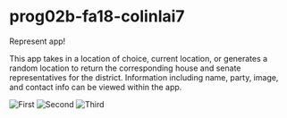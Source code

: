 # prog02b-fa18-colinlai7

Represent app!

This app takes in a location of choice, current location, or generates a random location to return the corresponding house and senate representatives for the district. Information including name, party, image, and contact info can be viewed within the app.

![First](https://github.com/cs160-berkeley/prog02b-fa18-colinlai7/blob/master/readimages/detailview.PNG?raw=true "Title")
![Second](prog02b-fa18-colinlai7/readimages/multiprep.png?raw=true "Title")
![Third](prog02b-fa18-colinlai7/readimages/detailview.png?raw=true "Title")

